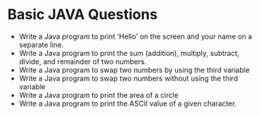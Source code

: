 # Basic JAVA Questions

- Write a Java program to print 'Hello' on the screen and your name on a separate line.
- Write a Java program to print the sum (addition), multiply, subtract, divide, and remainder of two numbers.
- Write a Java program to swap two numbers by using the third variable
- Write a Java program to swap two numbers without using the third variable
- Write a Java program to print the area of a circle
- Write a Java program to print the ASCII value of a given character.
